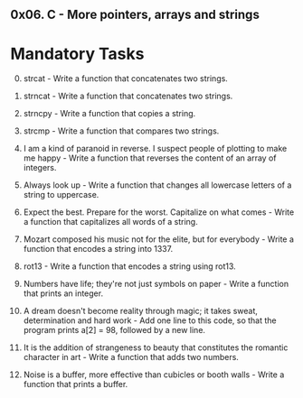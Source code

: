 ## 0x06. C - More pointers, arrays and strings

# Mandatory Tasks

0. strcat - Write a function that concatenates two strings.

1. strncat - Write a function that concatenates two strings.

2. strncpy - Write a function that copies a string.

3. strcmp - Write a function that compares two strings.

4. I am a kind of paranoid in reverse. I suspect people of plotting to make me happy - Write a function that reverses the content of an array of integers.

5. Always look up - Write a function that changes all lowercase letters of a string to uppercase.

6. Expect the best. Prepare for the worst. Capitalize on what comes - Write a function that capitalizes all words of a string.

7. Mozart composed his music not for the elite, but for everybody - Write a function that encodes a string into 1337.

8. rot13 - Write a function that encodes a string using rot13.

9. Numbers have life; they're not just symbols on paper - Write a function that prints an integer.

10. A dream doesn't become reality through magic; it takes sweat, determination and hard work - Add one line to this code, so that the program prints a[2] = 98, followed by a new line.

11. It is the addition of strangeness to beauty that constitutes the romantic character in art - Write a function that adds two numbers.

12. Noise is a buffer, more effective than cubicles or booth walls - Write a function that prints a buffer.